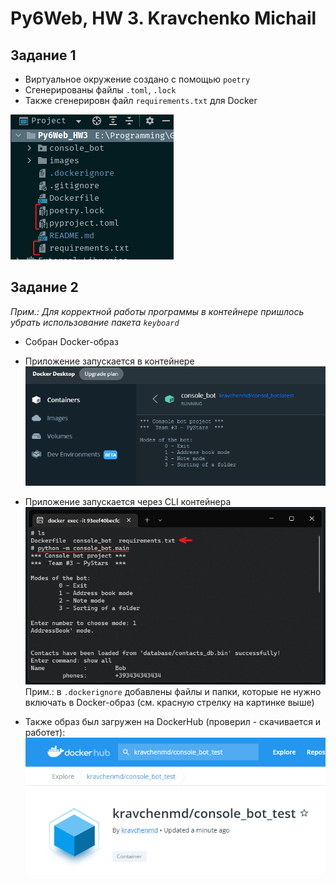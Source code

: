 # Py6Web, HW 3. Kravchenko Michail

## Задание 1

- Виртуальное окружение создано с помощью `poetry`
- Сгенерированы файлы `.toml`, `.lock`
- Также сгенерировн файл `requirements.txt` для Docker

![img.png](images/project.png)

## Задание 2

*Прим.: Для корректной работы программы в контейнере пришлось убрать использование пакета `keyboard`*

- Собран Docker-образ
- Приложение запускается в контейнере
![img.png](images/run_docker.png)

- Приложение запускается через CLI контейнера
![img.png](images/docker_cli.png)
Прим.: в `.dockerignore` добавлены файлы и папки, которые не нужно включать в Docker-образ (см. красную стрелку на картинке выше)

- Также образ был загружен на DockerHub (проверил - скачивается и работет):
![img.png](images/docker_hub.png)
